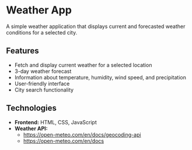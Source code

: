 # Weather App
A simple weather application that displays current and forecasted weather conditions for a selected city.

## Features
- Fetch and display current weather for a selected location
- 3-day weather forecast
- Information about temperature, humidity, wind speed, and precipitation
- User-friendly interface
- City search functionality

## Technologies
- **Frontend:** HTML, CSS, JavaScript
- **Weather API:**
  - https://open-meteo.com/en/docs/geocoding-api
  - https://open-meteo.com/en/docs



